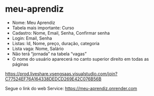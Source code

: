 # meu-aprendiz

-	Nome: Meu Aprendiz
-	Tabela mais importante: Curso
-	Cadastro: Nome, Email, Senha, Confirmar senha
-	Login: Email, Senha
-	Listas: Id, Nome, preço, duração, categoria
-	Lista vaga: Nome, Salário
-	Não terá “jornada” na tabela “vagas”
-	O nome do usuário aparecerá no canto superior direito em todas as páginas

https://prod.liveshare.vsengsaas.visualstudio.com/join?C77524EF76A164338DEDCD269E42C076B56B


Segue o link do web Service:
https://meu-aprendiz.onrender.com
